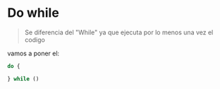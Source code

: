 # Do while

> Se diferencia del "While" ya que ejecuta por lo menos una vez el codigo 

vamos a poner el: 

```js
do { 

} while ()
```